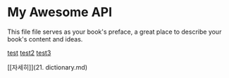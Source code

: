 # My Awesome API

This file file serves as your book's preface, a great place to describe your book's content and ideas.

[test](test.md)
[test2](test2.md)
[test3](test3.md)

[\[자세히\]](21. dictionary.md)